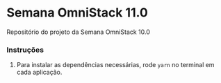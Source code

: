 # Semana OmniStack 11.0

Repositório do projeto da Semana OmniStack 10.0

### Instruções
  1. Para instalar as dependências necessárias, rode `yarn` no terminal em cada aplicação.
